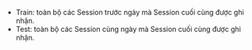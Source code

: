 + Train: toàn bộ các Session trước ngày mà Session cuối cùng được ghi nhận.
+ Test: toàn bộ các Session cùng ngày mà Session cuối cùng được ghi nhận.

